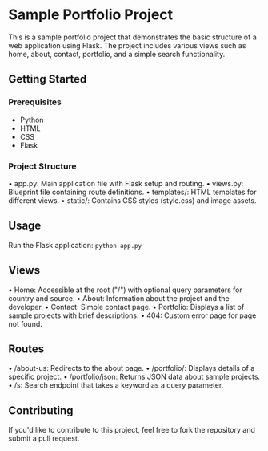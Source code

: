 # Sample Portfolio Project

This is a sample portfolio project that demonstrates the basic structure of a web application using Flask. The project includes various views such as home, about, contact, portfolio, and a simple search functionality.

## Getting Started

### Prerequisites

- Python 
- HTML
- CSS
- Flask 

### Project Structure
• app.py: Main application file with Flask setup and routing.
• views.py: Blueprint file containing route definitions.
• templates/: HTML templates for different views.
• static/: Contains CSS styles (style.css) and image assets.

## Usage
Run the Flask application:
    ```python app.py```

## Views
• Home: Accessible at the root ("/") with optional query parameters for country and source.
• About: Information about the project and the developer.
• Contact: Simple contact page.
• Portfolio: Displays a list of sample projects with brief descriptions.
• 404: Custom error page for page not found.

## Routes
• /about-us: Redirects to the about page.
• /portfolio/<project>: Displays details of a specific project.
• /portfolio/json: Returns JSON data about sample projects.
• /s: Search endpoint that takes a keyword as a query parameter.

## Contributing
If you'd like to contribute to this project, feel free to fork the repository and submit a pull request.